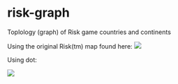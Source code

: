 # risk-graph
Toplology (graph) of Risk game countries and continents


Using the original Risk(tm) map found here:
<img src="https://wargamingmiscellanybackup.files.wordpress.com/2011/09/cimg3372.jpg">

Using dot:

<img src="https://gnewton.github.io/repos/risk-graph/risk.svg">
